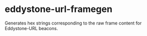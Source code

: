 # eddystone-url-framegen

Generates hex strings corresponding to the raw frame content for Eddystone-URL beacons.
